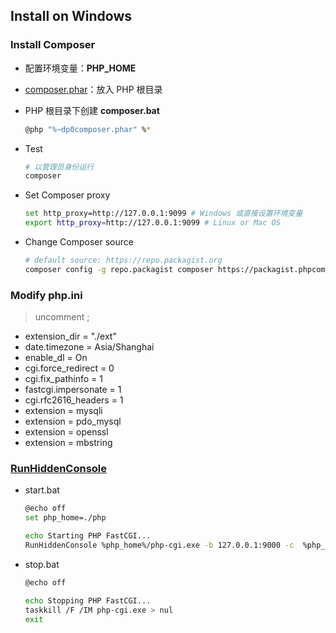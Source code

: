 ## Install on Windows

### Install Composer

- 配置环境变量：**PHP_HOME**
- [composer.phar](https://getcomposer.org/download/ "download")：放入 PHP 根目录
- PHP 根目录下创建 **composer.bat**

  ```sh
  @php "%~dp0composer.phar" %*
  ```

- Test

  ```sh
  # 以管理员身份运行
  composer
  ```

- Set Composer proxy

  ```sh
  set http_proxy=http://127.0.0.1:9099 # Windows 或直接设置环境变量
  export http_proxy=http://127.0.0.1:9099 # Linux or Mac OS
  ```

- Change Composer source

  ```sh
  # default source: https://repo.packagist.org
  composer config -g repo.packagist composer https://packagist.phpcomposer.com
  ```

### Modify php.ini

> uncomment ;

- extension_dir = "./ext"
- date.timezone = Asia/Shanghai
- enable_dl = On
- cgi.force_redirect = 0
- cgi.fix_pathinfo = 1
- fastcgi.impersonate = 1
- cgi.rfc2616_headers = 1
- extension = mysqli
- extension = pdo_mysql
- extension = openssl
- extension = mbstring

### [RunHiddenConsole](http://redmine.lighttpd.net/attachments/660/RunHiddenConsole.zip "download")

- start.bat

  ```sh
  @echo off
  set php_home=./php

  echo Starting PHP FastCGI...
  RunHiddenConsole %php_home%/php-cgi.exe -b 127.0.0.1:9000 -c  %php_home%/php.ini
  ```

- stop.bat

  ```sh
  @echo off

  echo Stopping PHP FastCGI...
  taskkill /F /IM php-cgi.exe > nul
  exit
  ```
